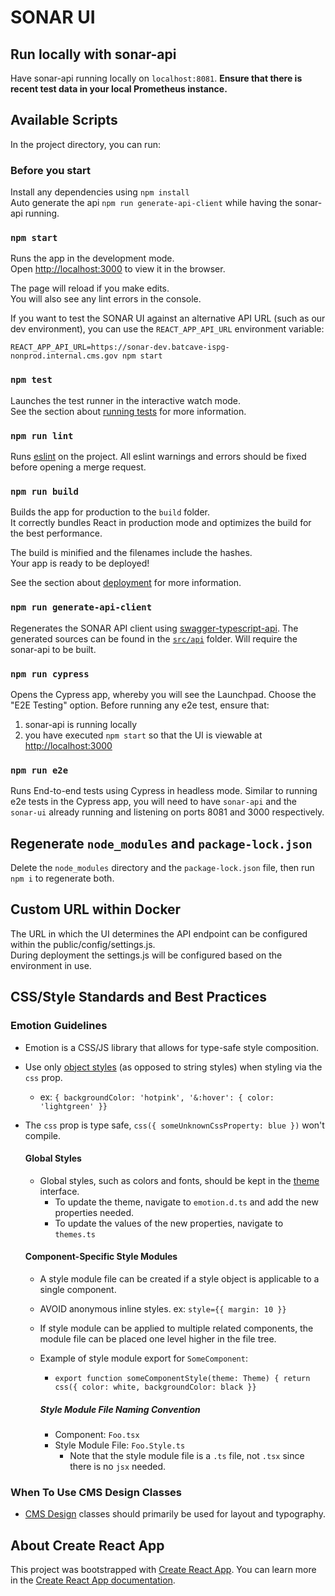 # SONAR UI

## Run locally with sonar-api

Have sonar-api running locally on `localhost:8081`.
**Ensure that there is recent test data in your local Prometheus instance.**

## Available Scripts

In the project directory, you can run:

### Before you start
Install any dependencies using `npm install` \
Auto generate the api `npm run generate-api-client` while having the sonar-api running.

### `npm start`

Runs the app in the development mode.\
Open [http://localhost:3000](http://localhost:3000) to view it in the browser.

The page will reload if you make edits.\
You will also see any lint errors in the console.

If you want to test the SONAR UI against an alternative API URL (such as our dev environment), you can use the `REACT_APP_API_URL` environment variable:

```
REACT_APP_API_URL=https://sonar-dev.batcave-ispg-nonprod.internal.cms.gov npm start
```

### `npm test`

Launches the test runner in the interactive watch mode.\
See the section about [running tests](https://facebook.github.io/create-react-app/docs/running-tests) for more
information.

### `npm run lint`

Runs [eslint](https://eslint.org/) on the project. All eslint warnings and errors should be fixed before opening a merge request.

### `npm run build`

Builds the app for production to the `build` folder.\
It correctly bundles React in production mode and optimizes the build for the best performance.

The build is minified and the filenames include the hashes.\
Your app is ready to be deployed!

See the section about [deployment](https://facebook.github.io/create-react-app/docs/deployment) for more information.

### `npm run generate-api-client`

Regenerates the SONAR API client using [swagger-typescript-api](https://github.com/acacode/swagger-typescript-api). The
generated sources can be found in the [`src/api`](./src/api) folder. Will require the sonar-api to be built.

### `npm run cypress`

Opens the Cypress app, whereby you will see the Launchpad. Choose the "E2E Testing" option.
Before running any e2e test, ensure that:
1. sonar-api is running locally
2. you have executed `npm start` so that the UI is viewable at [http://localhost:3000](http://localhost:3000)

### `npm run e2e`

Runs End-to-end tests using Cypress in headless mode. Similar to running e2e tests in the Cypress app, you will need to
have `sonar-api` and the `sonar-ui` already running and listening on ports 8081 and 3000 respectively.

## Regenerate `node_modules` and `package-lock.json`

Delete the `node_modules` directory and the `package-lock.json` file, then run `npm i` to regenerate both.

## Custom URL within Docker
The URL in which the UI determines the API endpoint can be configured within the public/config/settings.js. \
During deployment the settings.js will be configured based on the environment in use.

## CSS/Style Standards and Best Practices
### Emotion Guidelines
- Emotion is a CSS/JS library that allows for type-safe style composition.
- Use only [object styles](https://emotion.sh/docs/object-styles) (as opposed to string styles) when styling via the `css` prop.
  - ex: ```{
    backgroundColor: 'hotpink',
    '&:hover': {
    color: 'lightgreen' }}```
- The `css` prop is type safe, ```css({ someUnknownCssProperty: blue })``` won't compile.

  #### Global Styles
  - Global styles, such as colors and fonts, should be kept in the [theme](https://emotion.sh/docs/theming) interface.
    - To update the theme, navigate to `emotion.d.ts` and add the new properties needed.
    - To update the values of the new properties, navigate to `themes.ts`

  #### Component-Specific Style Modules
  - A style module file can be created if a style object is applicable to a single component.
  - AVOID anonymous inline styles. ex: `style={{ margin: 10 }}`
  - If style module can be applied to multiple related components, the module file can be placed one level
    higher in the file tree.
  - Example of style module export for `SomeComponent`:
    - ```export function someComponentStyle(theme: Theme) { return css({ color: white, backgroundColor: black }}```

    ##### Style Module File Naming Convention
    - Component: `Foo.tsx`
    - Style Module File: `Foo.Style.ts`
      - Note that the style module file is a `.ts` file, not `.tsx` since there is no `jsx` needed.

### When To Use CMS Design Classes
- [CMS Design](https://design.cms.gov/v/6.0.1/components/overview/?theme=core) classes should primarily be used for layout and typography.

## About Create React App

This project was bootstrapped with [Create React App](https://github.com/facebook/create-react-app).
You can learn more in
the [Create React App documentation](https://facebook.github.io/create-react-app/docs/getting-started).
